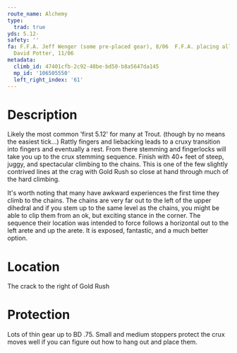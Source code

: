 ```yaml
---
route_name: Alchemy
type:
  trad: true
yds: 5.12-
safety: ''
fa: F.F.A. Jeff Wenger (some pre-placed gear), 8/06  F.F.A. placing all gear on lead,
  David Potter, 11/06
metadata:
  climb_id: 47401cfb-2c92-48be-bd50-b8a5647da145
  mp_id: '106505550'
  left_right_index: '61'
---
```

# Description
Likely the most common 'first 5.12' for many at Trout. (though by no means the easiest tick...) Rattly fingers and liebacking leads to a cruxy transition into fingers and eventually a rest. From there stemming and fingerlocks will take you up to the crux stemming sequence. Finish with 40+ feet of steep, juggy, and spectacular climbing to the chains. This is one of the few slightly contrived lines at the crag with Gold Rush so close at hand through much of the hard climbing.

It's worth noting that many have awkward experiences the first time they climb to the chains. The chains are very far out to the left of the upper dihedral and if you stem up to the same level as the chains, you might be able to clip them from an ok, but exciting stance in the corner. The sequence their location was intended to force follows a horizontal out to the left arete and up the arete. It is exposed, fantastic, and a much better option.

# Location
The crack to the right of Gold Rush

# Protection
Lots of thin gear up to BD .75.  Small and medium stoppers protect the crux moves well if you can figure out how to hang out and place them.
